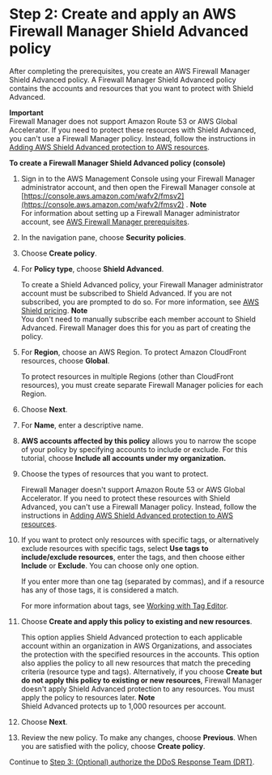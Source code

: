 # Step 2: Create and apply an AWS Firewall Manager Shield Advanced policy<a name="get-started-fms-shield-create-security-policy"></a>

After completing the prerequisites, you create an AWS Firewall Manager Shield Advanced policy\. A Firewall Manager Shield Advanced policy contains the accounts and resources that you want to protect with Shield Advanced\.

**Important**  
Firewall Manager does not support Amazon Route 53 or AWS Global Accelerator\. If you need to protect these resources with Shield Advanced, you can't use a Firewall Manager policy\. Instead, follow the instructions in [Adding AWS Shield Advanced protection to AWS resources](configure-new-protection.md)\. <a name="get-started-fms-shield-create-security-policy-procedure"></a>

**To create a Firewall Manager Shield Advanced policy \(console\)**

1. Sign in to the AWS Management Console using your Firewall Manager administrator account, and then open the Firewall Manager console at [https://console.aws.amazon.com/wafv2/fmsv2](https://console.aws.amazon.com/wafv2/fmsv2) \. 
**Note**  
For information about setting up a Firewall Manager administrator account, see [AWS Firewall Manager prerequisites](fms-prereq.md)\.

1. In the navigation pane, choose **Security policies**\.

1. Choose **Create policy**\.

1. For **Policy type**, choose **Shield Advanced**\. 

   To create a Shield Advanced policy, your Firewall Manager administrator account must be subscribed to Shield Advanced\. If you are not subscribed, you are prompted to do so\. For more information, see [AWS Shield pricing](aws-shield-pricing.md)\.
**Note**  
You don't need to manually subscribe each member account to Shield Advanced\. Firewall Manager does this for you as part of creating the policy\.

1. For **Region**, choose an AWS Region\. To protect Amazon CloudFront resources, choose **Global**\.

   To protect resources in multiple Regions \(other than CloudFront resources\), you must create separate Firewall Manager policies for each Region\.

1. Choose **Next**\.

1. For **Name**, enter a descriptive name\. 

1. **AWS accounts affected by this policy** allows you to narrow the scope of your policy by specifying accounts to include or exclude\. For this tutorial, choose **Include all accounts under my organization\.** 

1. Choose the types of resources that you want to protect\.

   Firewall Manager doesn't support Amazon Route 53 or AWS Global Accelerator\. If you need to protect these resources with Shield Advanced, you can't use a Firewall Manager policy\. Instead, follow the instructions in [Adding AWS Shield Advanced protection to AWS resources](configure-new-protection.md)\.

1. If you want to protect only resources with specific tags, or alternatively exclude resources with specific tags, select **Use tags to include/exclude resources**, enter the tags, and then choose either **Include** or **Exclude**\. You can choose only one option\. 

   If you enter more than one tag \(separated by commas\), and if a resource has any of those tags, it is considered a match\.

   For more information about tags, see [Working with Tag Editor](https://docs.aws.amazon.com/awsconsolehelpdocs/latest/gsg/tag-editor.html)\.

1. Choose **Create and apply this policy to existing and new resources**\.

   This option applies Shield Advanced protection to each applicable account within an organization in AWS Organizations, and associates the protection with the specified resources in the accounts\. This option also applies the policy to all new resources that match the preceding criteria \(resource type and tags\)\. Alternatively, if you choose **Create but do not apply this policy to existing or new resources**, Firewall Manager doesn't apply Shield Advanced protection to any resources\. You must apply the policy to resources later\.
**Note**  
Shield Advanced protects up to 1,000 resources per account\.

1. Choose **Next**\.

1. Review the new policy\. To make any changes, choose **Previous**\. When you are satisfied with the policy, choose **Create policy**\.

Continue to [Step 3: \(Optional\) authorize the DDoS Response Team \(DRT\)](get-started-fms-shield-authorize-DRT.md)\.